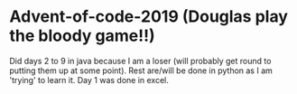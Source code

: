 # Advent-of-code-2019 (Douglas play the bloody game!!)
Did days 2 to 9 in java because I am a loser (will probably get round to putting them up at some point). Rest are/will be done in python as I am 'trying' to learn it.
Day 1 was done in excel.
